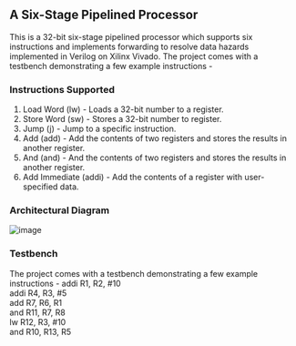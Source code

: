 ## A Six-Stage Pipelined Processor
This is a 32-bit six-stage pipelined processor which supports six instructions and implements forwarding to resolve data hazards implemented in Verilog on Xilinx Vivado.
The project comes with a testbench demonstrating a few example instructions -


### Instructions Supported
1. Load Word (lw) - Loads a 32-bit number to a register.
2. Store Word (sw) - Stores a 32-bit number to register.
3. Jump (j) - Jump to a specific instruction.
4. Add (add) - Add the contents of two registers and stores the results in another register.
5. And (and) - And the contents of two registers and stores the results in another register.
6. Add Immediate (addi) - Add the contents of a register with user-specified data.

### Architectural Diagram
![image](https://github.com/SidhaantThakker/SixStagePipelinedProcessor/assets/59668364/2b7b3c00-e572-4950-8429-c8c360a0aa74)

### Testbench
The project comes with a testbench demonstrating a few example instructions -
addi R1, R2, #10  <br>
addi R4, R3, #5   <br>
add  R7, R6, R1   <br>
and  R11, R7, R8  <br>
lw   R12, R3, #10 <br>
and  R10, R13, R5 <br>

